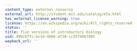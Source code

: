 ```yaml
---
content_type: external-resource
external_url: http://student.mit.edu/catalog/m7a.html
has_external_license_warning: true
license: https://en.wikipedia.org/wiki/All_rights_reserved
status: ''
title: five versions of introductory biology
uid: 499cbffc-bc3d-4b66-af30-cc357946f995
wayback_url: ''
---
```

